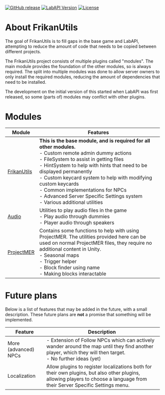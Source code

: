 ﻿[![GitHub release](https://flat.badgen.net/github/release/FrikandelbroodjeCommunity/FrikanUtils/)](https://github.com/FrikandelbroodjeCommunity/FrikanUtils/releases/latest)
[![LabAPI Version](https://flat.badgen.net/static/LabAPI%20Version/v1.1.2)](https://github.com/northwood-studios/LabAPI)
[![License](https://flat.badgen.net/github/license/FrikandelbroodjeCommunity/FrikanUtils/)](https://github.com/FrikandelbroodjeCommunity/FrikanUtils/blob/master/LICENSE)

# About FrikanUtils

The goal of FrikanUtils is to fill gaps in the base game and LabAPI, attempting to reduce the amount of code that needs
to be copied between different projects.

The FrikanUtils project consists of multiple plugins called "modules". The main module provides the foundation of the
other modules, so is always required. The split into multiple modules was done to allow server owners to only install
the required modules, reducing the amount of dependencies that need to be installed.

The development on the initial version of this started when LabAPI was first released, so some (parts of) modules may
conflict with other plugins.

# Modules

| Module          | Features                                                                                                                                                                                                                                                                                                                                                                                                                            |
|-----------------|-------------------------------------------------------------------------------------------------------------------------------------------------------------------------------------------------------------------------------------------------------------------------------------------------------------------------------------------------------------------------------------------------------------------------------------|
| [FrikanUtils]() | **This is the base module, and is required for all other modules.**<br/> - Custom remote admin dummy actions<br/> - FileSystem to assist in getting files<br/> - HintSystem to help with hints that need to be displayed permanently<br/> - Custom keycard system to help with modifying custom keycards<br/> - Common implementations for NPCs<br/> - Advanced Server Specific Settings system<br/> - Various additional utilities |
| [Audio]()       | Utilities to play audio files in the game<br/> - Play audio through dummies<br/> - Player audio through speakers                                                                                                                                                                                                                                                                                                                    |
| [ProjectMER]()  | Contains some functions to help with using ProjectMER. The utilities provided here can be used on normal ProjectMER files, they require no additional content in Unity.<br/> - Seasonal maps<br/> - Trigger helper<br/> - Block finder using name<br/> - Making blocks interactable                                                                                                                                                 |

# Future plans

Below is a list of features that may be added in the future, with a small description. These future plans are **not** a
promise that something will be implemented.

| Feature              | Description                                                                                                                                                                 |
|----------------------|-----------------------------------------------------------------------------------------------------------------------------------------------------------------------------|
| More (advanced) NPCs | - Extension of Follow NPCs which can actively wander around the map until they find another player, which they will then target.<br/> - No further ideas (yet)              |
| Localization         | Allow plugins to register localizations both for their own plugins, but also other plugins, allowing players to choose a language from their Server Specific Settings menu. |
